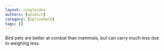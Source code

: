 ```yaml
---
layout: singleidea
authors: [aosdict]
category: [SpliceHack]
tags: []
---
```

Bird pets are better at combat than mammals, but can carry much less due to weighing less.
